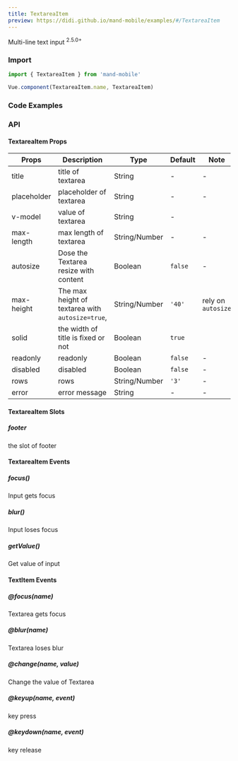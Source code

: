 ```yaml
---
title: TextareaItem
preview: https://didi.github.io/mand-mobile/examples/#/TextareaItem
---
```


Multi-line text input <sup class="version-after">2.5.0+</sup>

### Import

```javascript
import { TextareaItem } from 'mand-mobile'

Vue.component(TextareaItem.name, TextareaItem)
```

### Code Examples
<!-- DEMO -->

### API

#### TextareaItem Props
| Props       | Description                                      | Type          | Default | Note               |
| ----------- | ------------------------------------------------ | ------------- | ------- | ------------------ |
| title       | title of textarea                                | String        | -       | -                  |
| placeholder | placeholder of textarea                          | String        | -       | -                  |
| v-model     | value of textarea                                | String        | -       |                    |
| max-length  | max length of textarea                           | String/Number | -       | -                  |
| autosize    | Dose the Textarea  resize with content           | Boolean       | `false` | -                  |
| max-height  | The max height of textarea with `autosize=true`, | String/Number | `'40'`  | rely on `autosize` |
| solid       | the width of title is fixed or not               | Boolean       | `true`  |                    |
| readonly    | readonly                                         | Boolean       | `false` | -                  |
| disabled    | disabled                                         | Boolean       | `false` | -                  |
| rows        | rows                                             | String/Number | `'3'`   | -                  |
| error       | error message                                    | String        | -       | -                  |

#### TextareaItem Slots

##### footer

the slot of footer

#### TextareaItem Events

##### focus()
Input gets focus

##### blur()
Input loses focus

##### getValue()
Get value of input

#### TextItem Events

##### @focus(name)
Textarea gets focus

##### @blur(name)
Textarea loses blur

##### @change(name, value)
Change the value of Textarea

##### @keyup(name, event)
key press

##### @keydown(name, event)
key release
